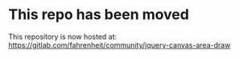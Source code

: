 This repo has been moved
======================

This repository is now hosted at: https://gitlab.com/fahrenheit/community/jquery-canvas-area-draw